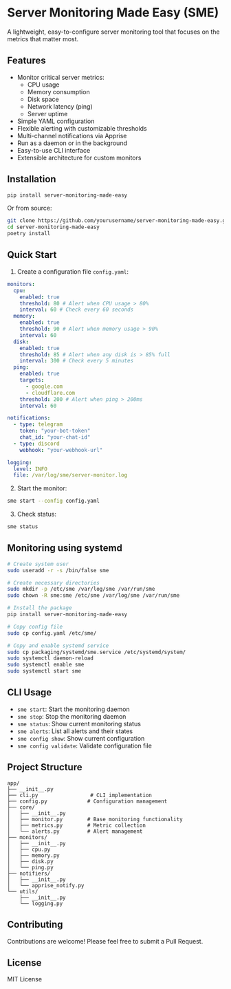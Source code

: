 # Server Monitoring Made Easy (SME)

A lightweight, easy-to-configure server monitoring tool that focuses on the metrics that matter most.

## Features

- Monitor critical server metrics:
  - CPU usage
  - Memory consumption
  - Disk space
  - Network latency (ping)
  - Server uptime
- Simple YAML configuration
- Flexible alerting with customizable thresholds
- Multi-channel notifications via Apprise
- Run as a daemon or in the background
- Easy-to-use CLI interface
- Extensible architecture for custom monitors

## Installation

```bash
pip install server-monitoring-made-easy
```

Or from source:

```bash
git clone https://github.com/yourusername/server-monitoring-made-easy.git
cd server-monitoring-made-easy
poetry install
```

## Quick Start

1. Create a configuration file `config.yaml`:

```yaml
monitors:
  cpu:
    enabled: true
    threshold: 80 # Alert when CPU usage > 80%
    interval: 60 # Check every 60 seconds
  memory:
    enabled: true
    threshold: 90 # Alert when memory usage > 90%
    interval: 60
  disk:
    enabled: true
    threshold: 85 # Alert when any disk is > 85% full
    interval: 300 # Check every 5 minutes
  ping:
    enabled: true
    targets:
      - google.com
      - cloudflare.com
    threshold: 200 # Alert when ping > 200ms
    interval: 60

notifications:
  - type: telegram
    token: "your-bot-token"
    chat_id: "your-chat-id"
  - type: discord
    webhook: "your-webhook-url"

logging:
  level: INFO
  file: /var/log/sme/server-monitor.log
```

2. Start the monitor:

```bash
sme start --config config.yaml
```

3. Check status:

```bash
sme status
```

## Monitoring using systemd

```bash
# Create system user
sudo useradd -r -s /bin/false sme

# Create necessary directories
sudo mkdir -p /etc/sme /var/log/sme /var/run/sme
sudo chown -R sme:sme /etc/sme /var/log/sme /var/run/sme

# Install the package
pip install server-monitoring-made-easy

# Copy config file
sudo cp config.yaml /etc/sme/

# Copy and enable systemd service
sudo cp packaging/systemd/sme.service /etc/systemd/system/
sudo systemctl daemon-reload
sudo systemctl enable sme
sudo systemctl start sme
```

## CLI Usage

- `sme start`: Start the monitoring daemon
- `sme stop`: Stop the monitoring daemon
- `sme status`: Show current monitoring status
- `sme alerts`: List all alerts and their states
- `sme config show`: Show current configuration
- `sme config validate`: Validate configuration file

## Project Structure

```
app/
├── __init__.py
├── cli.py                 # CLI implementation
├── config.py             # Configuration management
├── core/
│   ├── __init__.py
│   ├── monitor.py        # Base monitoring functionality
│   ├── metrics.py        # Metric collection
│   └── alerts.py         # Alert management
├── monitors/
│   ├── __init__.py
│   ├── cpu.py
│   ├── memory.py
│   ├── disk.py
│   └── ping.py
├── notifiers/
│   ├── __init__.py
│   └── apprise_notify.py
└── utils/
    ├── __init__.py
    └── logging.py
```

## Contributing

Contributions are welcome! Please feel free to submit a Pull Request.

## License

MIT License
